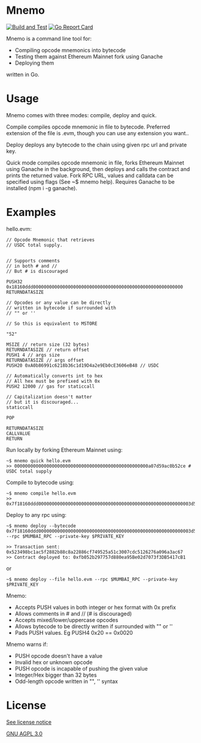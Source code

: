 # Mnemo

[![Build and Test](https://github.com/bbayazit16/mnemo/actions/workflows/go.yml/badge.svg)](https://github.com/bbayazit16/mnemo/actions/workflows/go.yml) [![Go Report Card](https://goreportcard.com/badge/github.com/bbayazit16/mnemo)](https://goreportcard.com/report/github.com/bbayazit16/mnemo)

Mnemo is a command line tool for:
- Compiling opcode mnemonics into bytecode
- Testing them against Ethereum Mainnet fork using Ganache
- Deploying them

written in Go.

# Usage

Mnemo comes with three modes: compile, deploy and quick.

Compile compiles opcode mnemonic in file to bytecode. Preferred extension of the file is .evm, though you can use any extension you want..

Deploy deploys any bytecode to the chain using given rpc url and private key.

Quick mode compiles opcode mnemonic in file, forks Ethereum Mainnet using Ganache in the background, then deploys and calls the contract and prints the returned value. Fork RPC URL, values and calldata can be specified using flags (See ~$ mnemo help). Requires Ganache to be installed (npm i -g ganache).

# Examples

hello.evm:
```solidity
// Opcode Mnemonic that retrieves
// USDC total supply.


// Supports comments
// in both # and //
// But # is discouraged

PUSH32 0x18160ddd00000000000000000000000000000000000000000000000000000000
RETURNDATASIZE

// Opcodes or any value can be directly
// written in bytecode if surrounded with
// "" or ''

// So this is equivalent to MSTORE

"52"

MSIZE // return size (32 bytes)
RETURNDATASIZE // return offset
PUSH1 4 // args size
RETURNDATASIZE // args offset
PUSH20 0xA0b86991c6218b36c1d19D4a2e9Eb0cE3606eB48 // USDC

// Automatically converts int to hex
// All hex must be prefixed with 0x
PUSH2 12000 // gas for staticcall

// Capitalization doesn't matter
// but it is discouraged...
staticcall

POP

RETURNDATASIZE
CALLVALUE
RETURN
```

Run locally by forking Ethereum Mainnet using:
```console
~$ mnemo quick hello.evm
>> 00000000000000000000000000000000000000000000000000a07d59ac0b52ce # USDC total supply
```


Compile to bytecode using:
```console
~$ mnemo compile hello.evm
>> 0x7f18160ddd000000000000000000000000000000000000000000000000000000003d52593d60043d73a0b86991c6218b36c1d19d4a2e9eb0ce3606eb48612ee0fa503d34f3
```

Deploy to any rpc using:

```console
~$ mnemo deploy --bytecode 0x7f18160ddd000000000000000000000000000000000000000000000000000000003d52593d60043d73a0b86991c6218b36c1d19d4a2e9eb0ce3606eb48612ee0fa503d34f3 --rpc $MUMBAI_RPC --private-key $PRIVATE_KEY

>> Transaction sent: 0x523498bc1ac5f2882b88c8a22886cf749525a51c3007cdc5126276a096a3ac67
>> Contract deployed to: 0xfb052b297757d880ea95Be02d7073f3DB5417cB1
```

or

```console
~$ mnemo deploy --file hello.evm --rpc $MUMBAI_RPC --private-key $PRIVATE_KEY
```

Mnemo:
- Accepts PUSH values in both integer or hex format with 0x prefix
- Allows comments in # and // (# is discouraged)
- Accepts mixed/lower/uppercase opcodes
- Allows bytecode to be directly written if surrounded with "" or ''
- Pads PUSH values. Eg PUSH4 0x20 == 0x0020


Mnemo warns if:
- PUSH opcode doesn't have a value
- Invalid hex or unknown opcode
- PUSH opcode is incapable of pushing the given value
- Integer/Hex bigger than 32 bytes
- Odd-length opcode written in "", '' syntax


# License

[See license notice](test/)

[GNU AGPL 3.0](LICENSE)